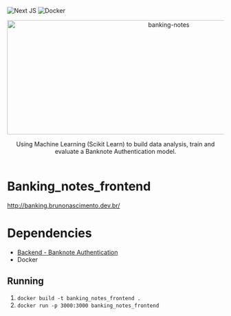 ![Next JS](https://img.shields.io/badge/Next-black?style=for-the-badge&logo=next.js&logoColor=white)
![Docker](https://img.shields.io/badge/docker-%230db7ed.svg?style=for-the-badge&logo=docker&logoColor=white)
<div align="center">
    <img src="https://i.ibb.co/qNQkxwt/banking-notes.png" alt="banking-notes" width="736" height="266">
  <p align="center">
    Using Machine Learning (Scikit Learn) to build data analysis, train and evaluate a Banknote Authentication model.
    <br />
    <br />
</div>

# Banking_notes_frontend
http://banking.brunonascimento.dev.br/

# Dependencies
- [Backend - Banknote Authentication](https://github.com/G5svm/banking_notes_svm)
- Docker
  
## Running 
1. ```docker build -t banking_notes_frontend .```
2. ```docker run -p 3000:3000 banking_notes_frontend```
